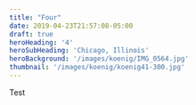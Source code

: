 ```yaml
---
title: "Four"
date: 2019-04-23T21:57:08-05:00
draft: true
heroHeading: '4'
heroSubHeading: 'Chicago, Illinois'
heroBackground: '/images/koenig/IMG_0564.jpg'
thumbnail: '/images/koenig/koenig41-300.jpg'
---
```


Test